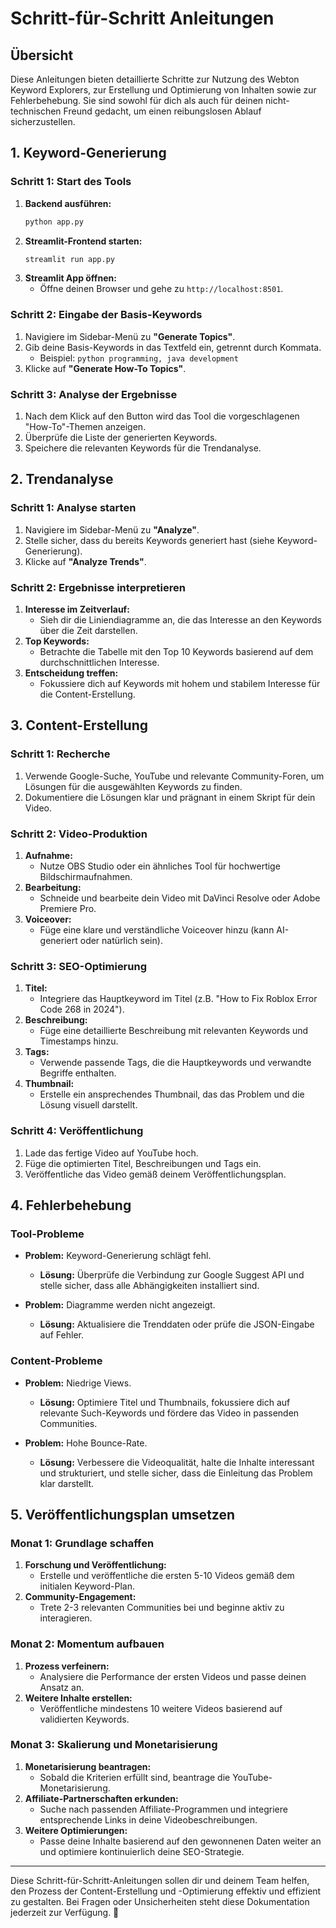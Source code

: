 # Schritt-für-Schritt Anleitungen

## Übersicht

Diese Anleitungen bieten detaillierte Schritte zur Nutzung des Webton Keyword Explorers, zur Erstellung und Optimierung von Inhalten sowie zur Fehlerbehebung. Sie sind sowohl für dich als auch für deinen nicht-technischen Freund gedacht, um einen reibungslosen Ablauf sicherzustellen.

## 1. Keyword-Generierung

### Schritt 1: Start des Tools

1. **Backend ausführen:**
   ```bash
   python app.py
   ```
2. **Streamlit-Frontend starten:**
   ```bash
   streamlit run app.py
   ```
3. **Streamlit App öffnen:**
   - Öffne deinen Browser und gehe zu `http://localhost:8501`.

### Schritt 2: Eingabe der Basis-Keywords

1. Navigiere im Sidebar-Menü zu **"Generate Topics"**.
2. Gib deine Basis-Keywords in das Textfeld ein, getrennt durch Kommata.
   - Beispiel: `python programming, java development`
3. Klicke auf **"Generate How-To Topics"**.

### Schritt 3: Analyse der Ergebnisse

1. Nach dem Klick auf den Button wird das Tool die vorgeschlagenen "How-To"-Themen anzeigen.
2. Überprüfe die Liste der generierten Keywords.
3. Speichere die relevanten Keywords für die Trendanalyse.

## 2. Trendanalyse

### Schritt 1: Analyse starten

1. Navigiere im Sidebar-Menü zu **"Analyze"**.
2. Stelle sicher, dass du bereits Keywords generiert hast (siehe Keyword-Generierung).
3. Klicke auf **"Analyze Trends"**.

### Schritt 2: Ergebnisse interpretieren

1. **Interesse im Zeitverlauf:**
   - Sieh dir die Liniendiagramme an, die das Interesse an den Keywords über die Zeit darstellen.
2. **Top Keywords:**
   - Betrachte die Tabelle mit den Top 10 Keywords basierend auf dem durchschnittlichen Interesse.
3. **Entscheidung treffen:**
   - Fokussiere dich auf Keywords mit hohem und stabilem Interesse für die Content-Erstellung.

## 3. Content-Erstellung

### Schritt 1: Recherche

1. Verwende Google-Suche, YouTube und relevante Community-Foren, um Lösungen für die ausgewählten Keywords zu finden.
2. Dokumentiere die Lösungen klar und prägnant in einem Skript für dein Video.

### Schritt 2: Video-Produktion

1. **Aufnahme:**
   - Nutze OBS Studio oder ein ähnliches Tool für hochwertige Bildschirmaufnahmen.
2. **Bearbeitung:**
   - Schneide und bearbeite dein Video mit DaVinci Resolve oder Adobe Premiere Pro.
3. **Voiceover:**
   - Füge eine klare und verständliche Voiceover hinzu (kann AI-generiert oder natürlich sein).

### Schritt 3: SEO-Optimierung

1. **Titel:**
   - Integriere das Hauptkeyword im Titel (z.B. "How to Fix Roblox Error Code 268 in 2024").
2. **Beschreibung:**
   - Füge eine detaillierte Beschreibung mit relevanten Keywords und Timestamps hinzu.
3. **Tags:**
   - Verwende passende Tags, die die Hauptkeywords und verwandte Begriffe enthalten.
4. **Thumbnail:**
   - Erstelle ein ansprechendes Thumbnail, das das Problem und die Lösung visuell darstellt.

### Schritt 4: Veröffentlichung

1. Lade das fertige Video auf YouTube hoch.
2. Füge die optimierten Titel, Beschreibungen und Tags ein.
3. Veröffentliche das Video gemäß deinem Veröffentlichungsplan.

## 4. Fehlerbehebung

### Tool-Probleme

- **Problem:** Keyword-Generierung schlägt fehl.
  - **Lösung:** Überprüfe die Verbindung zur Google Suggest API und stelle sicher, dass alle Abhängigkeiten installiert sind.

- **Problem:** Diagramme werden nicht angezeigt.
  - **Lösung:** Aktualisiere die Trenddaten oder prüfe die JSON-Eingabe auf Fehler.

### Content-Probleme

- **Problem:** Niedrige Views.
  - **Lösung:** Optimiere Titel und Thumbnails, fokussiere dich auf relevante Such-Keywords und fördere das Video in passenden Communities.

- **Problem:** Hohe Bounce-Rate.
  - **Lösung:** Verbessere die Videoqualität, halte die Inhalte interessant und strukturiert, und stelle sicher, dass die Einleitung das Problem klar darstellt.

## 5. Veröffentlichungsplan umsetzen

### Monat 1: Grundlage schaffen

1. **Forschung und Veröffentlichung:**
   - Erstelle und veröffentliche die ersten 5-10 Videos gemäß dem initialen Keyword-Plan.
2. **Community-Engagement:**
   - Trete 2-3 relevanten Communities bei und beginne aktiv zu interagieren.

### Monat 2: Momentum aufbauen

1. **Prozess verfeinern:**
   - Analysiere die Performance der ersten Videos und passe deinen Ansatz an.
2. **Weitere Inhalte erstellen:**
   - Veröffentliche mindestens 10 weitere Videos basierend auf validierten Keywords.

### Monat 3: Skalierung und Monetarisierung

1. **Monetarisierung beantragen:**
   - Sobald die Kriterien erfüllt sind, beantrage die YouTube-Monetarisierung.
2. **Affiliate-Partnerschaften erkunden:**
   - Suche nach passenden Affiliate-Programmen und integriere entsprechende Links in deine Videobeschreibungen.
3. **Weitere Optimierungen:**
   - Passe deine Inhalte basierend auf den gewonnenen Daten weiter an und optimiere kontinuierlich deine SEO-Strategie.

---

Diese Schritt-für-Schritt-Anleitungen sollen dir und deinem Team helfen, den Prozess der Content-Erstellung und -Optimierung effektiv und effizient zu gestalten. Bei Fragen oder Unsicherheiten steht diese Dokumentation jederzeit zur Verfügung. 🚀